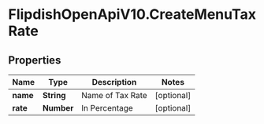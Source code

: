 # FlipdishOpenApiV10.CreateMenuTaxRate

## Properties
Name | Type | Description | Notes
------------ | ------------- | ------------- | -------------
**name** | **String** | Name of Tax Rate | [optional] 
**rate** | **Number** | In Percentage | [optional] 


